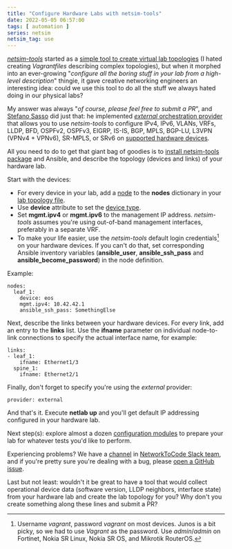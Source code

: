 ```yaml
---
title: "Configure Hardware Labs with netsim-tools"
date: 2022-05-05 06:57:00
tags: [ automation ]
series: netsim
netsim_tag: use
---
```

*[netsim-tools](https://netsim-tools.readthedocs.io/en/latest/)* started as a [simple tool to create virtual lab topologies](https://blog.ipspace.net/2020/12/build-labs-netsim-tools.html) (I hated creating *Vagrantfiles* describing complex topologies), but when it morphed into an ever-growing "_configure all the boring stuff in your lab from a high-level description_"  thingie, it gave creative networking engineers an interesting idea: could we use this tool to do all the stuff we always hated doing in our physical labs?

My answer was always "_of course, please feel free to submit a PR_", and [Stefano Sasso](http://stefano.dscnet.org/) did just that: he implemented [_external_  orchestration provider](https://netsim-tools.readthedocs.io/en/latest/providers.html) that allows you to use *netsim-tools* to configure IPv4, IPv6, VLANs, VRFs, LLDP, BFD, OSPFv2, OSPFv3, EIGRP, IS-IS, BGP, MPLS, BGP-LU, L3VPN (VPNv4 + VPNv6), SR-MPLS, or SRv6 on [supported hardware devices](https://netsim-tools.readthedocs.io/en/latest/platforms.html).
<!--more-->
All you need to do to get that giant bag of goodies is to [install netsim-tools package](https://netsim-tools.readthedocs.io/en/latest/install.html#installing-netsim-tools-package) and Ansible, and describe the topology (devices and links) of your hardware lab.

Start with the devices:

* For every device in your lab, add a [node](https://netsim-tools.readthedocs.io/en/latest/nodes.html) to the **nodes** dictionary in your [lab topology file](https://netsim-tools.readthedocs.io/en/latest/topology-overview.html).
* Use **device** attribute to set the [device type](https://netsim-tools.readthedocs.io/en/latest/platforms.html).
* Set **mgmt.ipv4** or **mgmt.ipv6** to the management IP address. *netsim-tools* assumes you're using out-of-band management interfaces, preferably in a separate VRF.
* To make your life easier, use the *netsim-tools* default login credentials[^CRED] on your hardware devices. If you can't do that, set corresponding Ansible inventory variables (**ansible_user**, **ansible_ssh_pass** and **ansible_become_password**) in the node definition.

Example:

```
nodes:
  leaf_1:
    device: eos
    mgmt.ipv4: 10.42.42.1
    ansible_ssh_pass: SomethingElse
```

[^CRED]: Username *vagrant*, password *vagrant* on most devices.  Junos is a bit picky, so we had to use *Vagrant* as the password. Use *admin*/*admin* on Fortinet, Nokia SR Linux, Nokia SR OS, and Mikrotik RouterOS.

Next, describe the links between your hardware devices. For every link, add an entry to the **links** list. Use the **ifname** parameter on individual node-to-link connections to specify the actual interface name, for example:

```
links:
- leaf_1:
    ifname: Ethernet1/3
  spine_1:
    ifname: Ethernet2/1
```

Finally, don't forget to specify you're using the *external* provider:

```
provider: external
```

And that's it. Execute **netlab up** and you'll get default IP addressing configured in your hardware lab.

Next step(s): explore almost a dozen [configuration modules](https://netsim-tools.readthedocs.io/en/latest/module-reference.html) to prepare your lab for whatever tests you'd like to perform.

Experiencing problems? We have a [channel](https://networktocode.slack.com/archives/C022DQHK8BH) in [NetworkToCode Slack team](https://networktocode.herokuapp.com/), and if you're pretty sure you're dealing with a bug, please [open a GitHub issue](https://github.com/ipspace/netsim-tools/issues).

Last but not least: wouldn't it be great to have a tool that would collect operational device data (software version, LLDP neighbors, interface state) from your hardware lab and create the lab topology for you? Why don't you create something along these lines and submit a PR?
